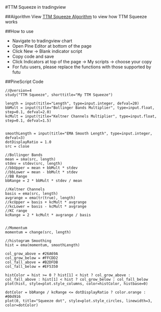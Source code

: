 #TTM Squeeze in tradingview


##Algorithm
View [TTM Squeeze Algorithm](https://www.cypherscope.com/home/the-best-indicators-youve-never-used-ttm-squeeze#:~:text=The%20TTM%20Squeeze%20captures%20the,subsequent%20direction%20of%20that%20move) to view how TTM Squeeze works

##How to use
* Navigate to tradingview chart
* Open Pine Editor at bottom of the page
* Click New -> Blank indicator script
* Copy code and save
* Click Indicators at top of the page -> My scripts -> choose your copy
* For futu users, please replace the functions with those supported by futu

##PineScript Code

```
//@version=4
study("TTM Squeeze", shorttitle="My TTM Squeeze")

length = input(title="Length", type=input.integer, defval=20)
bbMult = input(title="Bollinger Bands Multiplier", type=input.float, step=0.1, defval=2.0)
kcMult = input(title="Keltner Channels Multiplier", type=input.float, step=0.1, defval=1.5)


smoothLength = input(title="EMA Smooth Length", type=input.integer, defval=3)
dotDisplayRatio = 1.0
src = close

//Bollinger Bands
mean = sma(src, length)
stdev = stdev(src, length)
//bbUpper = mean + bbMult * stdev
//bbLower = mean - bbMult * stdev
//BB Range
bbRange = 2 * bbMult * stdev / mean

//Keltner Channels
basis = ema(src, length)
avgrange = ema(tr(true), length)
//kcUpper = basis + kcMult * avgrange
//kcLower = basis - kcMult * avgrange
//KC range
kcRange = 2 * kcMult * avgrange / basis


//Momentum
momentum = change(src, length)

//histogram Smoothing
hist = ema(momentum, smoothLength)

col_grow_above = #26A69A
col_grow_below = #FFCDD2
col_fall_above = #B2DFDB
col_fall_below = #EF5350

histColor = hist >= 0 ? hist[1] < hist ? col_grow_above : col_fall_above : hist[1] < hist ? col_grow_below : col_fall_below
plot(hist, style=plot.style_columns, color=histColor, histbase=0)

dotColor = bbRange / kcRange <= dotDisplayRatio ? color.orange : #00d916
plot(0, title="Squeeze dot", style=plot.style_circles, linewidth=3, color=dotColor)

```
